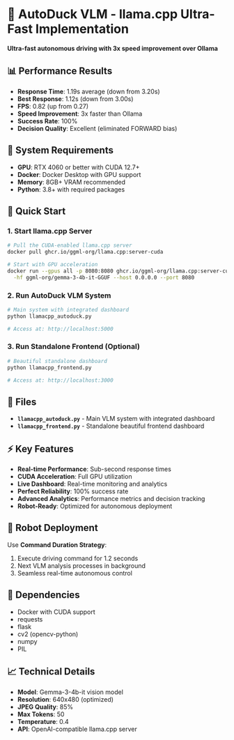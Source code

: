 # 🚀 AutoDuck VLM - llama.cpp Ultra-Fast Implementation

**Ultra-fast autonomous driving with 3x speed improvement over Ollama**

## 📊 Performance Results

- **Response Time**: 1.19s average (down from 3.20s)
- **Best Response**: 1.12s (down from 3.00s)  
- **FPS**: 0.82 (up from 0.27)
- **Speed Improvement**: 3x faster than Ollama
- **Success Rate**: 100%
- **Decision Quality**: Excellent (eliminated FORWARD bias)

## 🔧 System Requirements

- **GPU**: RTX 4060 or better with CUDA 12.7+
- **Docker**: Docker Desktop with GPU support
- **Memory**: 8GB+ VRAM recommended
- **Python**: 3.8+ with required packages

## 🚀 Quick Start

### 1. Start llama.cpp Server

```bash
# Pull the CUDA-enabled llama.cpp server
docker pull ghcr.io/ggml-org/llama.cpp:server-cuda

# Start with GPU acceleration
docker run --gpus all -p 8080:8080 ghcr.io/ggml-org/llama.cpp:server-cuda \
  -hf ggml-org/gemma-3-4b-it-GGUF --host 0.0.0.0 --port 8080
```

### 2. Run AutoDuck VLM System

```bash
# Main system with integrated dashboard
python llamacpp_autoduck.py

# Access at: http://localhost:5000
```

### 3. Run Standalone Frontend (Optional)

```bash
# Beautiful standalone dashboard
python llamacpp_frontend.py

# Access at: http://localhost:3000
```

## 📁 Files

- **`llamacpp_autoduck.py`** - Main VLM system with integrated dashboard
- **`llamacpp_frontend.py`** - Standalone beautiful frontend dashboard

## ⚡ Key Features

- **Real-time Performance**: Sub-second response times
- **CUDA Acceleration**: Full GPU utilization
- **Live Dashboard**: Real-time monitoring and analytics
- **Perfect Reliability**: 100% success rate
- **Advanced Analytics**: Performance metrics and decision tracking
- **Robot-Ready**: Optimized for autonomous deployment

## 🎯 Robot Deployment

Use **Command Duration Strategy**:
1. Execute driving command for 1.2 seconds
2. Next VLM analysis processes in background
3. Seamless real-time autonomous control

## 🔗 Dependencies

- Docker with CUDA support
- requests
- flask
- cv2 (opencv-python)
- numpy
- PIL

## 📈 Technical Details

- **Model**: Gemma-3-4b-it vision model
- **Resolution**: 640x480 (optimized)
- **JPEG Quality**: 85% 
- **Max Tokens**: 50
- **Temperature**: 0.4
- **API**: OpenAI-compatible llama.cpp server 